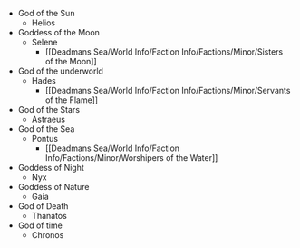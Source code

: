 
- God of the Sun
	- Helios
- Goddess of the Moon
	- Selene
		- [[Deadmans Sea/World Info/Faction Info/Factions/Minor/Sisters of the Moon]]
- God of the underworld
	- Hades
		- [[Deadmans Sea/World Info/Faction Info/Factions/Minor/Servants of the Flame]]
- God of the Stars
	- Astraeus
- God of the Sea
	- Pontus
		- [[Deadmans Sea/World Info/Faction Info/Factions/Minor/Worshipers of the Water]]
- Goddess of Night
	- Nyx
- Goddess of Nature
	- Gaia
- God of Death
	- Thanatos
- God of time
	- Chronos
